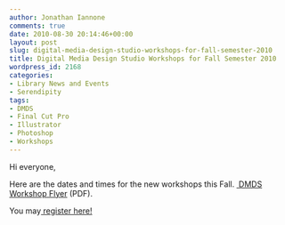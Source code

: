 ```yaml
---
author: Jonathan Iannone
comments: true
date: 2010-08-30 20:14:46+00:00
layout: post
slug: digital-media-design-studio-workshops-for-fall-semester-2010
title: Digital Media Design Studio Workshops for Fall Semester 2010
wordpress_id: 2168
categories:
- Library News and Events
- Serendipity
tags:
- DMDS
- Final Cut Pro
- Illustrator
- Photoshop
- Workshops
---
```


Hi everyone,

Here are the dates and times for the new workshops this Fall. [ DMDS Workshop Flyer](http://www.lib.neu.edu/snippets/wp-content/uploads/2010/08/workshopflyersnew.pdf) (PDF).

You may[ register here!](http://www.lib.neu.edu/about_us/digital_media/digital_media_workshop/digital_media/)
